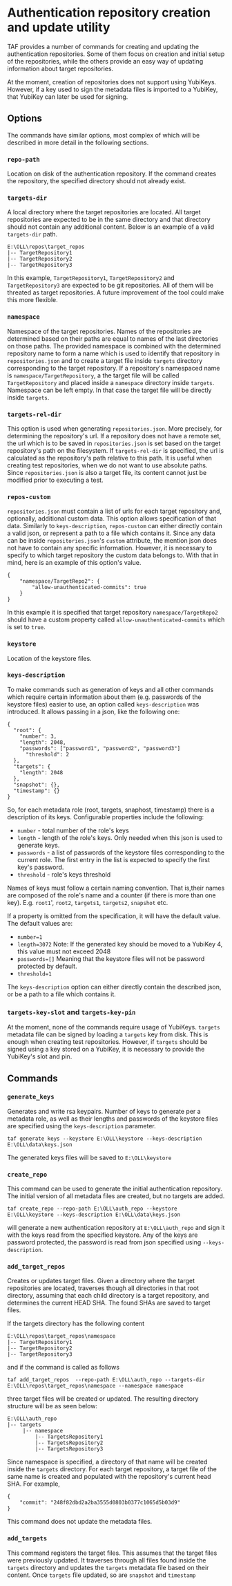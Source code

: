 # Authentication repository creation and update utility

TAF provides a number of commands for creating and updating the authentication repositories.
Some of them focus on creation and initial setup of the repositories, while the others
provide an easy way of updating information about target repositories.

At the moment, creation of repositories does not support using YubiKeys. However,
if a key used to sign the metadata files is imported to a YubiKey, that YubiKey can
later be used for signing.

## Options

The commands have similar options, most complex of which will be described in more detail
in the following sections.

### `repo-path`

Location on disk of the authentication repository. If the command creates the repository, the
specified directory should not already exist.

### `targets-dir`

A local directory where the target repositories are located. All target repositories are expected
to be in the same directory and that directory should not contain any additional content. Below
is an example of a valid `targets-dir` path.

```
E:\OLL\repos\target_repos
|-- TargetRepository1
|-- TargetRepository2
|-- TargetRepository3
```

In this example, `TargetRepository1`, `TargetRepository2` and `TargetRepository3` are expected to be
git repositories. All of them will be threated as target repositories. A future improvement of the tool
could make this more flexible.

### `namespace`

Namespace of the target repositories. Names of the repositories are determined based on their paths
are equal to names of the last directories on those paths. The provided namespace is combined with the
determined repository name to form a name which is used to identify that repository in `repositories.json` and
to create a target file inside `targets` directory corresponding to the target repository. If a repository's
namespaced name is `namespace/TargetRepository`, a the target file will be called `TargetRepository` and
placed inside a `namespace` directory inside `targets`. Namespace can be left empty. In that case the
target file will be directly inside `targets`.

### `targets-rel-dir`

This option is used when generating `repositories.json`. More precisely, for determining the repository's
url. If a repository does not have a remote set, the url
which is to be saved in `repositories.json` is set based on the target repository's path on the filesystem.
If `targets-rel-dir` is specified, the url is calculated as the repository's path relative to this path.
It is useful when creating test repositories, when we do not want to use absolute paths. Since
`repositories.json` is also a target file, its content cannot just be modified prior to executing a test.

### `repos-custom`

`repositories.json` must contain a list of urls for each target repository and, optionally, additional
custom data. This option allows specification of that data. Similarly to `keys-description`, `repos-custom`
can either directly contain a valid json, or represent a path to a file which contains it. Since any data
can be inside `repositories.json`'s `custom` attribute, the mention json does not have to contain any
specific information. However, it is necessary to specify to which target repository the custom data
belongs to. With that in mind, here is an example of this option's value.

```
{
	"namespace/TargetRepo2": {
		"allow-unauthenticated-commits": true
	}
}
```
In this example it is specified that target repository `namespace/TargetRepo2` should have a custom property
called `allow-unauthenticated-commits` which is set to `true`.


### `keystore`

Location of the keystore files.

### `keys-description`

To make commands such as generation of keys and all other commands which require certain
information about them (e.g. passwords of the keystore files) easier to use, an option called
`keys-description` was introduced. It allows passing in a json, like the following one:

```
{
  "root": {
    "number": 3,
    "length": 2048,
    "passwords": ["password1", "password2", "password3"]
	  "threshold": 2
  },
  "targets": {
    "length": 2048
  },
  "snapshot": {},
  "timestamp": {}
}
```

So, for each metadata role (root, targets, snaphost, timestamp) there is a description of its keys.
Configurable properties include the following:
- `number` - total number of the role's keys
- `length` - length of the role's keys. Only needed when this json is used to generate keys.
- `passwords` - a list of passwords of the keystore files corresponding to the current role. The first
entry in the list is expected to specify the first key's password.
- `threshold` - role's keys threshold

Names of keys must follow a certain naming convention. That is,their names are composed of the role's name
and a counter (if there is more than one key). E.g. `root1`', `root2`, `targets1`, `targets2`, `snapshot` etc.

If a property is omitted from the specification, it will have the default value. The default values are:
- `number=1`
- `length=3072` Note: If the generated key should be moved to a YubiKey 4, this value must not exceed 2048
- `passwords=[]` Meaning that the keystore files will not be password protected by default.
- `threshold=1`

The `keys-description` option can either directly contain the described json, or be a path to a file
which contains it.

### `targets-key-slot` and `targets-key-pin`

At the moment, none of the commands require usage of YubiKeys. `targets` metadata file can be signed
by loading a `targets` key from disk. This is enough when creating test repositories. However,
if `targets` should be signed using a key stored on a YubiKey, it is necessary to provide the YubiKey's
slot and pin.

## Commands

### `generate_keys`

Generates and write rsa keypairs. Number of keys to generate per a metadata role, as well as their
lengths and passwords of the keystore files are specified using the `keys-description` parameter.

```
taf generate keys --keystore E:\OLL\keystore --keys-description E:\OLL\data\keys.json
```
The generated keys files will be saved to `E:\OLL\keystore`

### `create_repo`

This command can be used to generate the initial authentication repository. The initial version
of all metadata files are created, but no targets are added.

```
taf create_repo --repo-path E:\OLL\auth_repo --keystore E:\OLL\keystore --keys-description E:\OLL\data\keys.json
```

will generate a new authentication repository at `E:\OLL\auth_repo` and sign it with the keys
read from the specified keystore. Any of the keys are password protected, the password is read
from json specified using `--keys-description`.

### `add_target_repos`

Creates or updates target files. Given a directory where the target repositories are located,
traverses though all directories in that root directory, assuming that each child directory is
a target repository, and determines the current HEAD SHA. The found SHAs are saved to target files.

If the targets directory has the following content

 ```
E:\OLL\repos\target_repos\namespace
|-- TargetRepository1
|-- TargetRepository2
|-- TargetRepository3
```
and if the command is called as follows

```
taf add_target_repos  --repo-path E:\OLL\auth_repo --targets-dir E:\OLL\repos\target_repos\namespace --namespace namespace
```

three target files will be created or updated. The resulting directory structure will be as seen below:

```
E:\OLL\auth_repo
|-- targets
     |-- namespace
         |-- TargetsRepository1
         |-- TargetsRepository2
         |-- TargetsRepository3
```

Since namespace is specified, a directory of that name will be created inside the `targets` directory.
For each target repository, a target file of the same name is created and populated with the repository's
current head SHA. For example,

```
{
    "commit": "248f82dbd2a2ba3555d0803b0377c1065d5b03d9"
}
```

This command does not update the metadata files.

### `add_targets`

This command registers the target files. This assumes that the target files
were previously updated. It traverses through all files found inside the
`targets` directory and updates the `targets` metadata file based on their
content. Once `targets` file updated, so are `snapshot` and `timestamp`
